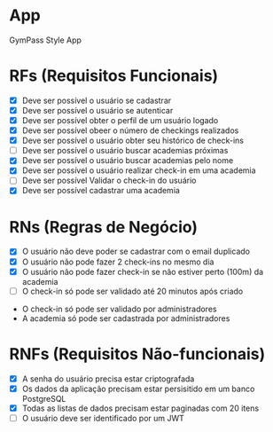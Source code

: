 # App

GymPass Style App

# RFs (Requisitos Funcionais)

- [x] Deve ser possível o usuário se cadastrar
- [x] Deve ser possível o usuário se autenticar
- [x] Deve ser possível obter o perfil de um usuário logado
- [x] Deve ser possível obeer o número de checkings realizados
- [x] Deve ser possível o usuário obter seu histórico de check-ins
- [ ] Deve ser possível o usuário buscar academias próximas
- [x] Deve ser possível o usuário buscar academias pelo nome
- [x] Deve ser possível o usuário realizar check-in em uma academia
- [ ] Deve ser possível Validar o check-in do usuário
- [x] Deve ser possível cadastrar uma academia

# RNs (Regras de Negócio)

- [x]   O usuário não deve poder se cadastrar com o email duplicado
- [x]   O usuário não pode fazer 2 check-ins no mesmo dia
- [x]   O usuário não pode fazer check-in se não estiver perto (100m) da academia
- [ ]   O check-in só pode ser validado até 20 minutos após criado
- O check-in só pode ser validado por administradores
- A academia só pode ser cadastrada por administradores

# RNFs (Requisitos Não-funcionais)

- [x] A senha do usuário precisa estar criptografada
- [x] Os dados da aplicação precisam estar persisitido em um banco PostgreSQL
- [x] Todas as listas de dados precisam estar paginadas com 20 itens
- [ ] O usuário deve ser identificado por um JWT